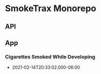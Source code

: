 # SmokeTrax Monorepo

## API

## App

### Cigarettes Smoked While Developing
- 2021-02-14T20:33:02.000-06:00
